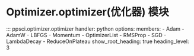 # Optimizer.optimizer(优化器) 模块

::: ppsci.optimizer.optimizer
    handler: python
    options:
      members:
        - Adam
        - AdamW
        - LBFGS
        - Momentum
        - OptimizerList
        - RMSProp
        - SGD
        - LambdaDecay
        - ReduceOnPlateau
      show_root_heading: true
      heading_level: 3
